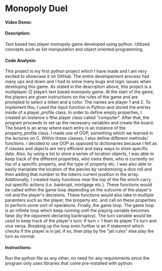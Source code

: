 # Monopoly Duel
#### Video Demo:  <URL HERE>
#### Description:
Text based two player monopoly game developed using python. Utilized concepts such as list manipulation and object oriented programming.
 
#### Code Analysis: 
  This project is my first python project which I have made and I am very excited to showcase it on GitHub. The entire developement process had many ups and down and I had to solve many bugs and logic issues when developing this game. As stated in the description above, this project is a mulitplayer (2 player) text based monopoly game. At the start of the game, the players are given instructions on the rules of the game and are prompted to select a token and a color. 
  The names are player 1 and 2. To implement this, I used the input function in Python and stored the entries inside of a player_profile class.
In order to define empty properties, I created an instance o fthe player class called "computer". After that, the program proceeds to set up the necessary variables and create the board. The board is an array where each entry is an instance of the property_profile class. I made use of OOP, something which we learned in the lectures on C. Within these classes, I also define different methods/ functions. I decided to use OOP as opposed to dictionaries because I felt as if classes and objects are very efficient and easy ways to store specific data. Also, by using a list to store a series of location objects, I was able to keep track of the different properties, who owns them, who is currently on top of a specific property, and the type of property etc. I was also able to easily maniplate the location of the piecies by randomizing a dice roll and then adding that number to the tokens current position in the array.
    Additionally, I created many functions near the top of the file which carry out specific actions (i.e. bankrupt, mortgage etc.). These functions would be called within the game loop depending on the outcome of the player's roll and the player's decisions. These functions would also take in multiple paramters such as the player, the property etc. and call on these properties to perform some sort of operations. Finally, the game loop. The game loop is an infinite loop which keep running until the playing variable becomes false (by the opponent declaring bankruptcy). The turn variable would be used to keep track of the player's turn: if turn = 1 then its player 1's turn and vice versa. Breaking up the loop even further is an if statement which checks if the player is in jail, if so, then play by the "jail rules" else play the turn as normal. 
  
 #### Instructions: 
  
Run the python file as any other, no need for any requirements since the program only uses libraries that come pre-installed with python.
